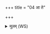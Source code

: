 +++
title = "04 आ ते"

+++
<details><summary>मूलम् (WS)</summary>

आ ते सौनृम्णं ददे मयि ते सौनृम्णम् ॥ ४ ॥
</details>